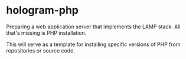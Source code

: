 # hologram-php

Preparing a web application server that implements the LAMP stack.
All that's missing is PHP installation.

This will serve as a template for installing specific versions of PHP from repositories or source code.
